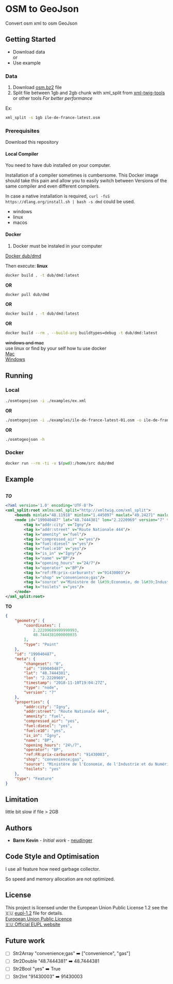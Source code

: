 # OSM to GeoJson

Convert osm xml to osm GeoJson

## Getting Started

* Download data </br>
or
* Use example

### Data

1. Download [osm.bz2](http://download.geofabrik.de/) file
2. Split file between 1gb and 2gb chunk with xml_split from [xml-twig-tools](https://packages.ubuntu.com/xenial/all/xml-twig-tools/filelist) or other tools _For better performance_

Ex:

```sh
xml_split -s 1gb ile-de-france-latest.osm
```

### Prerequisites

Download this repository

#### Local Compiler

You need to have dub installed on your computer.

Installation of a compiler sometimes is cumbersome.
This Docker image should take this pain and allow you to easily switch between Versions of the same compiler and even different compilers.

In case a native installation is required, `curl -fsS https://dlang.org/install.sh | bash -s dmd` could be used.

* windows
* linux
* macos

#### Docker

1. Docker must be instaled in your computer

[Docker dub/dmd](https://hub.docker.com/u/neudinger/dub/dmd)

Then execute:
**linux**

```sh
docker build . -t dub/dmd:latest
```

**OR**

```sh
docker pull dub/dmd
```

**OR**

```sh
docker build . -t dub/dmd:latest
```

**OR**

```sh
docker build --rm . --build-arg buildtypes=debug -t dub/dmd:latest
```

~~windows and mac~~</br>
use linux or find by your self how tu use docker</br>
[Mac](https://docs.docker.com/docker-for-mac/install/)</br>
[Windows](https://docs.docker.com/docker-for-windows/)


## Running

### Local

```sh
./osmtogeojson -i ./examples/ex.xml
```

**OR**

```sh
./osmtogeojson -i ./examples/ile-de-france-latest-01.osm -o ile-de-france-latest-geo.json
```

**OR**

```sh
./osmtogeojson -h
```

### Docker

```sh
docker run --rm -ti -v $(pwd):/home/src dub/dmd
```

## Example

```json
```

***TO***

```xml
<?xml version='1.0' encoding='UTF-8'?>
<xml_split:root xmlns:xml_split="http://xmltwig.com/xml_split">
    <bounds minlat="48.11918" minlon="1.445097" maxlat="49.24271" maxlon="3.560409"/>
    <node id="199040487" lat="48.7444381" lon="2.2220969" version="7" timestamp="2018-11-10T19:04:27Z" changeset="0">
        <tag k="addr:city" v="Igny"/>
        <tag k="addr:street" v="Route Nationale 444"/>
        <tag k="amenity" v="fuel"/>
        <tag k="compressed_air" v="yes"/>
        <tag k="fuel:diesel" v="yes"/>
        <tag k="fuel:e10" v="yes"/>
        <tag k="is_in" v="Igny"/>
        <tag k="name" v="BP"/>
        <tag k="opening_hours" v="24/7"/>
        <tag k="operator" v="BP"/>
        <tag k="ref:FR:prix-carburants" v="91430003"/>
        <tag k="shop" v="convenience;gas"/>
        <tag k="source" v="Ministère de l&#39;Economie, de l&#39;Industrie et du Numérique - 08/04/2018"/>
        <tag k="toilets" v="yes"/>
    </node>
</xml_split:root>
```

**TO**

```json
{
    "geometry": {
        "coordinates": [
            2.22209689999999993,
            48.7444381000000035
        ],
        "type": "Point"
    },
    "id": "199040487",
    "meta": {
        "changeset": "0",
        "id": "199040487",
        "lat": "48.7444381",
        "lon": "2.2220969",
        "timestamp": "2018-11-10T19:04:27Z",
        "type": "node",
        "version": "7"
    },
    "properties": {
        "addr:city": "Igny",
        "addr:street": "Route Nationale 444",
        "amenity": "fuel",
        "compressed_air": "yes",
        "fuel:diesel": "yes",
        "fuel:e10": "yes",
        "is_in": "Igny",
        "name": "BP",
        "opening_hours": "24\/7",
        "operator": "BP",
        "ref:FR:prix-carburants": "91430003",
        "shop": "convenience;gas",
        "source": "Ministère de l'Economie, de l'Industrie et du Numérique - 08\/04\/2018",
        "toilets": "yes"
    },
    "type": "Feature"
}
```

## Limitation

little bit slow if file > 2GB

## Authors

* **Barre Kevin** - *Initial work* - [neudinger](https://github.com/neudinger)

## Code Style and Optimisation

I use all feature how need garbage collector.

So speed and memory allocation are not optimized.

## License

This project is licensed under the European Union Public License 1.2 see the :eu: [eupl-1.2](https://choosealicense.com/licenses/eupl-1.2/) file for details.</br>
[European Union Public Licence](https://eupl.eu/)</br>
[:eu: Official EUPL website](https://joinup.ec.europa.eu/collection/eupl/eupl-text-11-12)

## Future work

* [ ] Str2Array "convenience;gas" :arrow_right: ["convenience", "gas"]
* [ ] Str2Double "48.7444381" :arrow_right: 48.7444381
* [ ] Str2Bool "yes" :arrow_right: True
* [ ] Str2Int "91430003" :arrow_right: 91430003

<!-- https://github.com/ikatyang/emoji-cheat-sheet/blob/master/README.md -->
<!-- ![UE](https://europa.eu/european-union/sites/europaeu/files/docs/body/flag_yellow_low.jpg "https://europa.eu/european-union/about-eu/symbols/flag_en") -->
